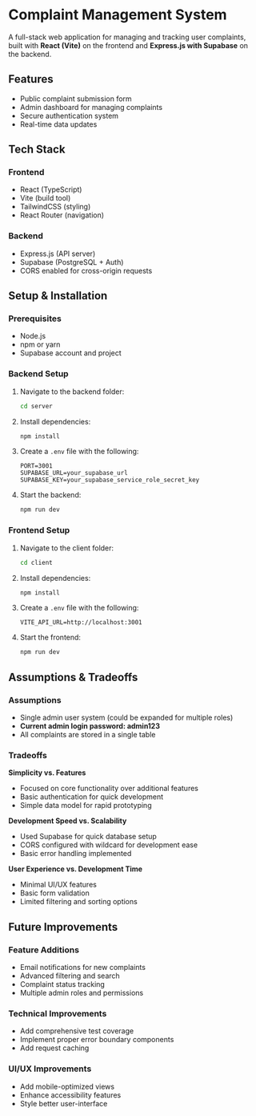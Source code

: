 # Complaint Management System

A full-stack web application for managing and tracking user complaints, built with **React (Vite)** on the frontend and **Express.js with Supabase** on the backend.

## Features

-  Public complaint submission form  
-  Admin dashboard for managing complaints
-  Secure authentication system  
-  Real-time data updates  

## Tech Stack

### Frontend

- React (TypeScript)  
- Vite (build tool)  
- TailwindCSS (styling)  
- React Router (navigation)  

### Backend

- Express.js (API server)  
- Supabase (PostgreSQL + Auth)  
- CORS enabled for cross-origin requests  

## Setup & Installation

### Prerequisites

- Node.js
- npm or yarn  
- Supabase account and project  

### Backend Setup

1. Navigate to the backend folder:
   ```bash
   cd server
   ```

2. Install dependencies:
   ```bash
   npm install
   ```

3. Create a `.env` file with the following:
   ```env
   PORT=3001
   SUPABASE_URL=your_supabase_url
   SUPABASE_KEY=your_supabase_service_role_secret_key
   ```

4. Start the backend:
   ```bash
   npm run dev
   ```

### Frontend Setup

1. Navigate to the client folder:
   ```bash
   cd client
   ```

2. Install dependencies:
   ```bash
   npm install
   ```

3. Create a `.env` file with the following:
   ```env
   VITE_API_URL=http://localhost:3001
   ```

4. Start the frontend:
   ```bash
   npm run dev
   ```

## Assumptions & Tradeoffs

### Assumptions

- Single admin user system (could be expanded for multiple roles)
- **Current admin login password: admin123**
- All complaints are stored in a single table  

### Tradeoffs

**Simplicity vs. Features**  
- Focused on core functionality over additional features  
- Basic authentication for quick development  
- Simple data model for rapid prototyping  

**Development Speed vs. Scalability**  
- Used Supabase for quick database setup  
- CORS configured with wildcard for development ease  
- Basic error handling implemented  

**User Experience vs. Development Time**  
- Minimal UI/UX features  
- Basic form validation  
- Limited filtering and sorting options  

## Future Improvements


### Feature Additions

- Email notifications for new complaints  
- Advanced filtering and search  
- Complaint status tracking  
- Multiple admin roles and permissions  

### Technical Improvements

- Add comprehensive test coverage  
- Implement proper error boundary components  
- Add request caching  

### UI/UX Improvements

- Add mobile-optimized views  
- Enhance accessibility features  
- Style better user-interface
